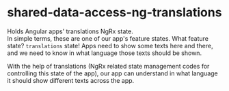 # shared-data-access-ng-translations

Holds Angular apps' translations NgRx state.  
In simple terms, these are one of our app's feature states. What feature state? `translations` state!
Apps need to show some texts here and there, and we need to know in what language those texts should be shown.

With the help of translations (NgRx related state management codes for controlling this state of the app), our app can understand in what language it should show different texts across the app.
